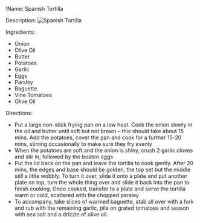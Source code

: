 !Name: Spanish Tortilla

Description:
![Spanish Tortilla](https://www.themealdb.com/images/media/meals/quuxsx1511476154.jpg "Spanish Tortilla")

Ingredients:
- Onion
- Olive Oil
- Butter
- Potatoes
- Garlic
- Eggs
- Parsley
- Baguette
- Vine Tomatoes
- Olive Oil

Directions:
- Put a large non-stick frying pan on a low heat. Cook the onion slowly in the oil and butter until soft but not brown – this should take about 15 mins. Add the potatoes, cover the pan and cook for a further 15-20 mins, stirring occasionally to make sure they fry evenly
- When the potatoes are soft and the onion is shiny, crush 2 garlic cloves and stir in, followed by the beaten eggs
- Put the lid back on the pan and leave the tortilla to cook gently. After 20 mins, the edges and base should be golden, the top set but the middle still a little wobbly. To turn it over, slide it onto a plate and put another plate on top, turn the whole thing over and slide it back into the pan to finish cooking. Once cooked, transfer to a plate and serve the tortilla warm or cold, scattered with the chopped parsley
- To accompany, take slices of warmed baguette, stab all over with a fork and rub with the remaining garlic, pile on grated tomatoes and season with sea salt and a drizzle of olive oil.
